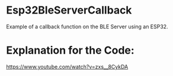 # Esp32BleServerCallback
Example of a callback function on the BLE Server using an ESP32. 

# Explanation for the Code:
https://www.youtube.com/watch?v=zxs__8CykDA
